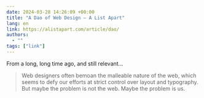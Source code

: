 ```yaml
---
date: 2024-03-28 14:26:09 +00:00
title: "A Dao of Web Design – A List Apart"
lang: en
link: https://alistapart.com/article/dao/
authors:
  - ""
tags: ["link"]
---
```


From a long, long time ago, and still relevant... 


> Web designers often bemoan the malleable nature of the web, which seems to defy our efforts at strict control over layout and typography. But maybe the problem is not the web. Maybe the problem is us.
